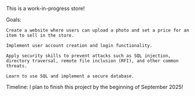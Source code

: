 This is a work-in-progress store!

Goals:

    Create a website where users can upload a photo and set a price for an item to sell in the store.

    Implement user account creation and login functionality.

    Apply security skills to prevent attacks such as SQL injection, directory traversal, remote file inclusion (RFI), and other common threats.

    Learn to use SQL and implement a secure database.

Timeline:
I plan to finish this project by the beginning of September 2025!
